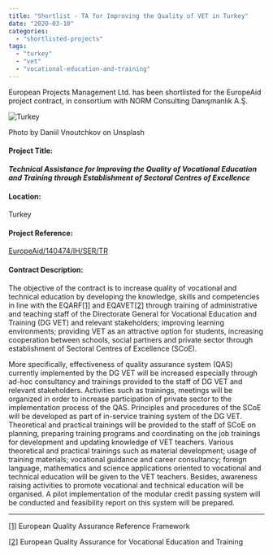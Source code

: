 ```yaml
---
title: "Shortlist - TA for Improving the Quality of VET in Turkey"
date: "2020-03-10"
categories: 
  - "shortlisted-projects"
tags: 
  - "turkey"
  - "vet"
  - "vocational-education-and-training"
---
```


European Projects Management Ltd. has been shortlisted for the EuropeAid project contract, in consortium with NORM Consulting Danışmanlık A.Ş.

![Turkey](images/daniil-vnoutchkov-Zd6dhJhy_D0-unsplash-1-e1584007783806.jpg)

Photo by Daniil Vnoutchkov on Unsplash

#### Project Title:

**_Technical Assistance for Improving the Quality of Vocational Education and Training through Establishment of Sectoral Centres of Excellence_**

#### Location:

Turkey

#### Project Reference:

[EuropeAid/140474/IH/SER/TR](https://webgate.ec.europa.eu/europeaid/online-services/index.cfm?ADSSChck=1568360981864&do=publi.detPUB&searchtype=QS&orderby=upd&orderbyad=Desc&nbPubliList=15&page=1&aoref=140474)

#### **Contract Description:**

The objective of the contract is to increase quality of vocational and technical education by developing the knowledge, skills and competencies in line with the EQARF[\[1\]](#_ftn1) and EQAVET[\[2\]](#_ftn2) through training of administrative and teaching staff of the Directorate General for Vocational Education and Training (DG VET) and relevant stakeholders; improving learning environments; providing VET as an attractive option for students, increasing cooperation between schools, social partners and private sector through establishment of Sectoral Centres of Excellence (SCoE).

More specifically, effectiveness of quality assurance system (QAS) currently implemented by the DG VET will be increased especially through ad-hoc consultancy and trainings provided to the staff of DG VET and relevant stakeholders. Activities such as trainings, meetings will be organized in order to increase participation of private sector to the implementation process of the QAS. Principles and procedures of the SCoE will be developed as part of in-service training system of the DG VET. Theoretical and practical trainings will be provided to the staff of SCoE on planning, preparing training programs and coordinating on the job trainings for development and updating knowledge of VET teachers. Various theoretical and practical trainings such as material development; usage of training materials; vocational guidance and career consultancy; foreign language, mathematics and science applications oriented to vocational and technical education will be given to the VET teachers. Besides, awareness raising activities to promote vocational and technical education will be organised. A pilot implementation of the modular credit passing system will be conducted and feasibility report on this system will be prepared.  

* * *

[\[1\]](#_ftnref1) European Quality Assurance Reference Framework

[\[2\]](#_ftnref2) European Quality Assurance for Vocational Education and Training
